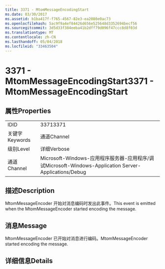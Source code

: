 ```yaml
---
title: 3371 - MtomMessageEncodingStart
ms.date: 03/30/2017
ms.assetid: b1ba417f-f765-4567-82e3-ea2080e0ac73
ms.openlocfilehash: 5ac9f9a4ef84426d656e525648d3352694becf56
ms.sourcegitcommit: 3d5d33f384eeba41b2dff79d096f47ccc8d8f03d
ms.translationtype: MT
ms.contentlocale: zh-CN
ms.lasthandoff: 05/04/2018
ms.locfileid: "33463504"
---
```

# <a name="3371---mtommessageencodingstart"></a><span data-ttu-id="84639-102">3371 - MtomMessageEncodingStart</span><span class="sxs-lookup"><span data-stu-id="84639-102">3371 - MtomMessageEncodingStart</span></span>
## <a name="properties"></a><span data-ttu-id="84639-103">属性</span><span class="sxs-lookup"><span data-stu-id="84639-103">Properties</span></span>  
  
|||  
|-|-|  
|<span data-ttu-id="84639-104">ID</span><span class="sxs-lookup"><span data-stu-id="84639-104">ID</span></span>|<span data-ttu-id="84639-105">3371</span><span class="sxs-lookup"><span data-stu-id="84639-105">3371</span></span>|  
|<span data-ttu-id="84639-106">关键字</span><span class="sxs-lookup"><span data-stu-id="84639-106">Keywords</span></span>|<span data-ttu-id="84639-107">通道</span><span class="sxs-lookup"><span data-stu-id="84639-107">Channel</span></span>|  
|<span data-ttu-id="84639-108">级别</span><span class="sxs-lookup"><span data-stu-id="84639-108">Level</span></span>|<span data-ttu-id="84639-109">详细</span><span class="sxs-lookup"><span data-stu-id="84639-109">Verbose</span></span>|  
|<span data-ttu-id="84639-110">通道</span><span class="sxs-lookup"><span data-stu-id="84639-110">Channel</span></span>|<span data-ttu-id="84639-111">Microsoft-Windows-应用程序服务器-应用程序/调试</span><span class="sxs-lookup"><span data-stu-id="84639-111">Microsoft-Windows-Application Server-Applications/Debug</span></span>|  
  
## <a name="description"></a><span data-ttu-id="84639-112">描述</span><span class="sxs-lookup"><span data-stu-id="84639-112">Description</span></span>  
 <span data-ttu-id="84639-113">MtomMessageEncoder 开始对消息编码时发出此事件。</span><span class="sxs-lookup"><span data-stu-id="84639-113">This event is emitted when the MtomMessageEncoder started encoding the message.</span></span>  
  
## <a name="message"></a><span data-ttu-id="84639-114">消息</span><span class="sxs-lookup"><span data-stu-id="84639-114">Message</span></span>  
 <span data-ttu-id="84639-115">MtomMessageEncoder 已开始对消息进行编码。</span><span class="sxs-lookup"><span data-stu-id="84639-115">MtomMessageEncoder started encoding the message.</span></span>  
  
## <a name="details"></a><span data-ttu-id="84639-116">详细信息</span><span class="sxs-lookup"><span data-stu-id="84639-116">Details</span></span>
